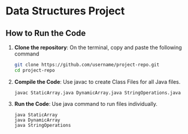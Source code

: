 # Data Structures Project

## How to Run the Code

1. **Clone the repository**:
    On the terminal, copy and paste the following command

   ```bash
   git clone https://github.com/username/project-repo.git
   cd project-repo
   ```
   
2. **Compile the Code**:
    Use javac to create Class Files for all Java files.
    ```
    javac StaticArray.java DynamicArray.java StringOperations.java
    ```

3. **Run the Code**:
    Use java command to run files individually.
    ```
    java StaticArray
    java DynamicArray
    java StringOperations
    ```